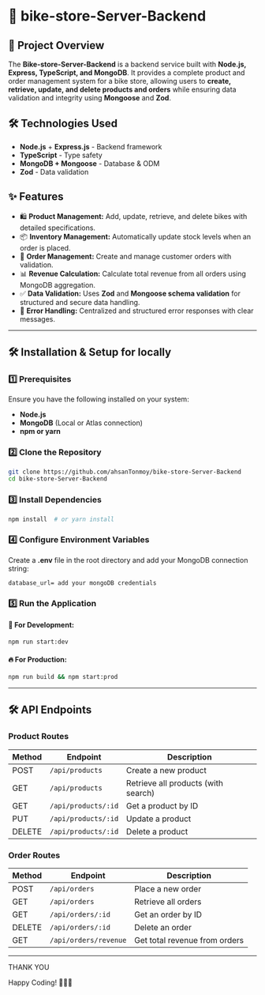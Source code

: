 # 🚴 bike-store-Server-Backend

## 📌 Project Overview

The **Bike-store-Server-Backend** is a backend service built with **Node.js, Express, TypeScript, and MongoDB**. It provides a complete product and order management system for a bike store, allowing users to **create, retrieve, update, and delete products and orders** while ensuring data validation and integrity using **Mongoose** and **Zod**.

## 🛠 Technologies Used

- **Node.js** + **Express.js** - Backend framework
- **TypeScript** - Type safety
- **MongoDB + Mongoose** - Database & ODM
- **Zod** - Data validation

## ✨ Features

- 🛍 **Product Management:** Add, update, retrieve, and delete bikes with detailed specifications.
- 📦 **Inventory Management:** Automatically update stock levels when an order is placed.
- 🛒 **Order Management:** Create and manage customer orders with validation.
- 📊 **Revenue Calculation:** Calculate total revenue from all orders using MongoDB aggregation.
- ✅ **Data Validation:** Uses **Zod** and **Mongoose schema validation** for structured and secure data handling.
- 🔐 **Error Handling:** Centralized and structured error responses with clear messages.

---

## 🛠 Installation & Setup for locally

### **1️⃣ Prerequisites**

Ensure you have the following installed on your system:

- **Node.js**
- **MongoDB** (Local or Atlas connection)
- **npm or yarn**

### **2️⃣ Clone the Repository**

```sh
git clone https://github.com/ahsanTonmoy/bike-store-Server-Backend
cd bike-store-Server-Backend
```

### **3️⃣ Install Dependencies**

```sh
npm install  # or yarn install
```

### **4️⃣ Configure Environment Variables**

Create a **.env** file in the root directory and add your MongoDB connection string:

```env
database_url= add your mongoDB credentials
```

### **5️⃣ Run the Application**

#### 🚀 **For Development:**

```sh
npm run start:dev
```

#### 🔥 **For Production:**

```sh
npm run build && npm start:prod
```

---

## 🛠 API Endpoints

### **Product Routes**

| Method | Endpoint            | Description                         |
| ------ | ------------------- | ----------------------------------- |
| POST   | `/api/products`     | Create a new product                |
| GET    | `/api/products`     | Retrieve all products (with search) |
| GET    | `/api/products/:id` | Get a product by ID                 |
| PUT    | `/api/products/:id` | Update a product                    |
| DELETE | `/api/products/:id` | Delete a product                    |

### **Order Routes**

| Method | Endpoint              | Description                   |
| ------ | --------------------- | ----------------------------- |
| POST   | `/api/orders`         | Place a new order             |
| GET    | `/api/orders`         | Retrieve all orders           |
| GET    | `/api/orders/:id`     | Get an order by ID            |
| DELETE | `/api/orders/:id`     | Delete an order               |
| GET    | `/api/orders/revenue` | Get total revenue from orders |

---

THANK YOU

Happy Coding! 🚴‍♂️🔥
